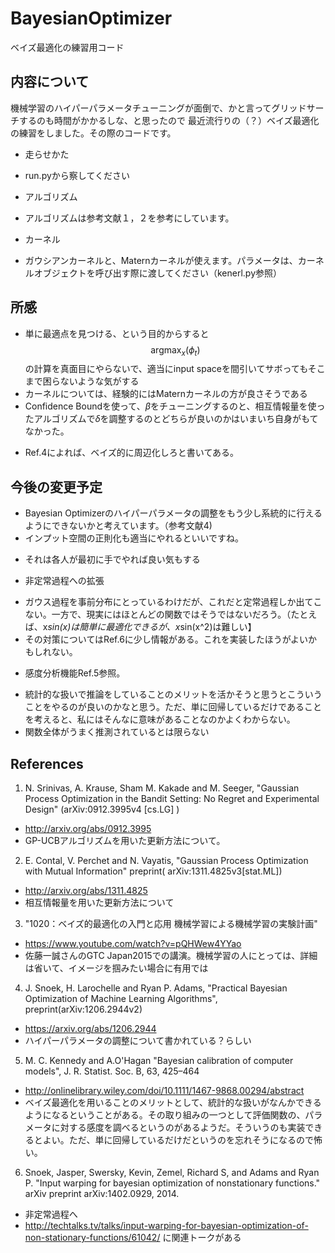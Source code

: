 # BayesianOptimizer
ベイズ最適化の練習用コード

## 内容について
機械学習のハイパーパラメータチューニングが面倒で、かと言ってグリッドサーチするのも時間がかかるしな、と思ったので
最近流行りの（？）ベイズ最適化の練習をしました。その際のコードです。

* 走らせかた
 - run.pyから察してください
 
* アルゴリズム
 - アルゴリズムは参考文献１，２を参考にしています。

* カーネル
 - ガウシアンカーネルと、Maternカーネルが使えます。パラメータは、カーネルオブジェクトを呼び出す際に渡してください（kenerl.py参照）

## 所感
* 単に最適点を見つける、という目的からすると$$ \mathrm{arg}\max_{x}\left(\phi_t \right) $$の計算を真面目にやらないで、適当にinput spaceを間引いてサボってもそこまで困らないような気がする
* カーネルについては、経験的にはMaternカーネルの方が良さそうである
* Confidence Boundを使って、$\beta$をチューニングするのと、相互情報量を使ったアルゴリズムで$\delta$を調整するのとどちらが良いのかはいまいち自身がもてなかった。
 - Ref.4によれば、ベイズ的に周辺化しろと書いてある。

## 今後の変更予定
* Bayesian Optimizerのハイパーパラメータの調整をもう少し系統的に行えるようにできないかと考えています。（参考文献4)
* インプット空間の正則化も適当にやれるといいですね。
 - それは各人が最初に手でやれば良い気もする
* 非定常過程への拡張
 - ガウス過程を事前分布にとっているわけだが、これだと定常過程しか出てこない。一方で、現実にはほとんどの関数ではそうではないだろう。（たとえば、x*sin(x)は簡単に最適化できるが、x*sin(x^2)は難しい】
 - その対策についてはRef.6に少し情報がある。これを実装したほうがよいかもしれない。
* 感度分析機能Ref.5参照。
 - 統計的な扱いで推論をしていることのメリットを活かそうと思うとこういうことをやるのが良いのかなと思う。ただ、単に回帰しているだけであることを考えると、私にはそんなに意味があることなのかよくわからない。
 - 関数全体がうまく推測されているとは限らない

## References
1. N. Srinivas, A. Krause, Sham M. Kakade and M. Seeger, "Gaussian Process Optimization in the Bandit Setting: No Regret and Experimental Design" (arXiv:0912.3995v4 [cs.LG] )
 - http://arxiv.org/abs/0912.3995
 - GP-UCBアルゴリズムを用いた更新方法について。

2. E. Contal, V. Perchet and N. Vayatis, "Gaussian Process Optimization with Mutual Information" preprint( arXiv:1311.4825v3[stat.ML])
 - http://arxiv.org/abs/1311.4825
 - 相互情報量を用いた更新方法について

3. "1020：ベイズ的最適化の入門と応用 機械学習による機械学習の実験計画"
 - https://www.youtube.com/watch?v=pQHWew4YYao
 - 佐藤一誠さんのGTC Japan2015での講演。機械学習の人にとっては、詳細は省いて、イメージを掴みたい場合に有用では

4. J. Snoek, H. Larochelle and Ryan P. Adams, "Practical Bayesian Optimization of Machine Learning Algorithms", preprint(arXiv:1206.2944v2)
 - https://arxiv.org/abs/1206.2944
 - ハイパーパラメータの調整について書かれている？らしい

5. M. C. Kennedy and A.O'Hagan "Bayesian calibration of computer models", J. R. Statist. Soc. B, 63, 425–464
 - http://onlinelibrary.wiley.com/doi/10.1111/1467-9868.00294/abstract
 - ベイズ最適化を用いることのメリットとして、統計的な扱いがなんかできるようになるということがある。その取り組みの一つとして評価関数の、パラメータに対する感度を調べるというのがあるようだ。そういうのも実装できるとよい。ただ、単に回帰しているだけだというのを忘れそうになるので怖い。

6. Snoek, Jasper, Swersky, Kevin, Zemel, Richard S, and Adams and Ryan P. "Input warping for bayesian optimization of nonstationary functions." arXiv preprint arXiv:1402.0929, 2014.
 - 非定常過程へ
 - http://techtalks.tv/talks/input-warping-for-bayesian-optimization-of-non-stationary-functions/61042/ に関連トークがある